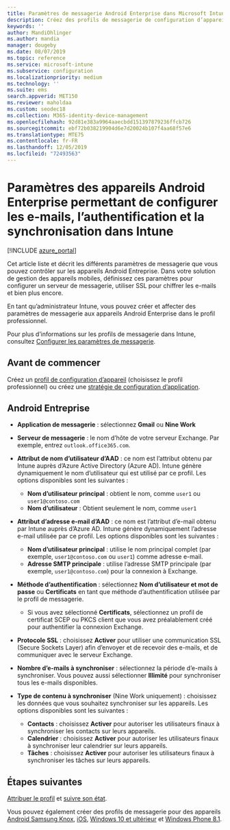 ```yaml
---
title: Paramètres de messagerie Android Enterprise dans Microsoft Intune - Azure | Microsoft Docs
description: Créez des profils de messagerie de configuration d’appareil qui utilisent des serveurs Exchange et récupèrent des attributs auprès d’Azure Active Directory. Activez SSL ou SMIME, authentifiez les utilisateurs avec des certificats ou un nom d’utilisateur/mot de passe et synchronisez les e-mails et les planifications sur les appareils avec profil professionnel Android en utilisant Microsoft Intune.
keywords: ''
author: MandiOhlinger
ms.author: mandia
manager: dougeby
ms.date: 08/07/2019
ms.topic: reference
ms.service: microsoft-intune
ms.subservice: configuration
ms.localizationpriority: medium
ms.technology: ''
ms.suite: ems
search.appverid: MET150
ms.reviewer: maholdaa
ms.custom: seodec18
ms.collection: M365-identity-device-management
ms.openlocfilehash: 92d81e383a9964aaecbdd151397879236ffcb726
ms.sourcegitcommit: ebf72b038219904d6e7d20024b107f4aa68f57e6
ms.translationtype: MTE75
ms.contentlocale: fr-FR
ms.lasthandoff: 12/05/2019
ms.locfileid: "72493563"
---
```

# <a name="android-enterprise-device-settings-to-configure-email-authentication-and-synchronization-in-intune"></a>Paramètres des appareils Android Enterprise permettant de configurer les e-mails, l’authentification et la synchronisation dans Intune

[!INCLUDE [azure_portal](../includes/azure_portal.md)]

Cet article liste et décrit les différents paramètres de messagerie que vous pouvez contrôler sur les appareils Android Entreprise. Dans votre solution de gestion des appareils mobiles, définissez ces paramètres pour configurer un serveur de messagerie, utiliser SSL pour chiffrer les e-mails et bien plus encore.

En tant qu’administrateur Intune, vous pouvez créer et affecter des paramètres de messagerie aux appareils Android Enterprise dans le profil professionnel.

Pour plus d’informations sur les profils de messagerie dans Intune, consultez [Configurer les paramètres de messagerie](email-settings-configure.md).

## <a name="before-you-begin"></a>Avant de commencer

Créez un [profil de configuration d’appareil](email-settings-configure.md#create-a-device-profile) (choisissez le profil professionnel) ou créez une [stratégie de configuration d’application](../apps/app-configuration-policies-use-android.md).

## <a name="android-enterprise"></a>Android Entreprise

- **Application de messagerie** : sélectionnez **Gmail** ou **Nine Work**
- **Serveur de messagerie** : le nom d’hôte de votre serveur Exchange. Par exemple, entrez `outlook.office365.com`.
- **Attribut de nom d’utilisateur d’AAD** : ce nom est l’attribut obtenu par Intune auprès d’Azure Active Directory (Azure AD). Intune génère dynamiquement le nom d’utilisateur qui est utilisé par ce profil. Les options disponibles sont les suivantes :

  - **Nom d’utilisateur principal** : obtient le nom, comme `user1` ou `user1@contoso.com`
  - **Nom d’utilisateur** : Obtient seulement le nom, comme `user1`

- **Attribut d’adresse e-mail d’AAD** : ce nom est l’attribut d’e-mail obtenu par Intune auprès d’Azure AD. Intune génère dynamiquement l’adresse e-mail utilisée par ce profil. Les options disponibles sont les suivantes :
  - **Nom d’utilisateur principal** : utilise le nom principal complet (par exemple, `user1@contoso.com` ou `user1`) comme adresse e-mail.
  - **Adresse SMTP principale** : utilise l’adresse SMTP principale (par exemple, `user1@contoso.com`) pour la connexion à Exchange.

- **Méthode d’authentification** : sélectionnez **Nom d’utilisateur et mot de passe** ou **Certificats** en tant que méthode d’authentification utilisée par le profil de messagerie.
  - Si vous avez sélectionné **Certificats**, sélectionnez un profil de certificat SCEP ou PKCS client que vous avez préalablement créé pour authentifier la connexion Exchange.
- **Protocole SSL** : choisissez **Activer** pour utiliser une communication SSL (Secure Sockets Layer) afin d’envoyer et de recevoir des e-mails, et de communiquer avec le serveur Exchange.
- **Nombre d’e-mails à synchroniser** : sélectionnez la période d’e-mails à synchroniser. Vous pouvez aussi sélectionner **Illimité** pour synchroniser tous les e-mails disponibles.
- **Type de contenu à synchroniser** (Nine Work uniquement) : choisissez les données que vous souhaitez synchroniser sur les appareils. Les options disponibles sont les suivantes :
  - **Contacts** : choisissez **Activer** pour autoriser les utilisateurs finaux à synchroniser les contacts sur leurs appareils.
  - **Calendrier** : choisissez **Activer** pour autoriser les utilisateurs finaux à synchroniser leur calendrier sur leurs appareils.
  - **Tâches** : choisissez **Activer** pour autoriser les utilisateurs finaux à synchroniser les tâches sur leurs appareils.

## <a name="next-steps"></a>Étapes suivantes

[Attribuer le profil](device-profile-assign.md) et [suivre son état](device-profile-monitor.md).

Vous pouvez également créer des profils de messagerie pour des appareils [Android Samsung Knox](email-settings-android.md), [iOS](email-settings-ios.md), [Windows 10 et ultérieur](email-settings-windows-10.md) et [Windows Phone 8.1](email-settings-windows-phone-8-1.md).
